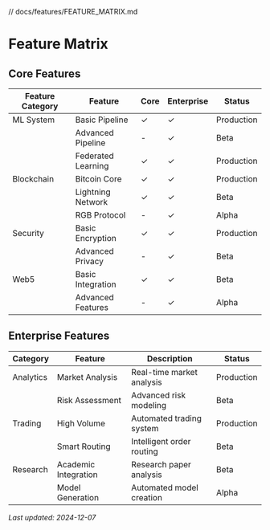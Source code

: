 // docs/features/FEATURE_MATRIX.md

# Feature Matrix

## Core Features

| Feature Category | Feature | Core | Enterprise | Status |
|-----------------|---------|------|------------|---------|
| ML System       | Basic Pipeline | ✓ | ✓ | Production |
|                 | Advanced Pipeline | - | ✓ | Beta |
|                 | Federated Learning | ✓ | ✓ | Production |
| Blockchain      | Bitcoin Core | ✓ | ✓ | Production |
|                 | Lightning Network | ✓ | ✓ | Beta |
|                 | RGB Protocol | - | ✓ | Alpha |
| Security        | Basic Encryption | ✓ | ✓ | Production |
|                 | Advanced Privacy | - | ✓ | Beta |
| Web5            | Basic Integration | ✓ | ✓ | Beta |
|                 | Advanced Features | - | ✓ | Alpha |

## Enterprise Features

| Category | Feature | Description | Status |
|----------|---------|-------------|---------|
| Analytics | Market Analysis | Real-time market analysis | Production |
|          | Risk Assessment | Advanced risk modeling | Beta |
| Trading  | High Volume | Automated trading system | Production |
|          | Smart Routing | Intelligent order routing | Beta |
| Research | Academic Integration | Research paper analysis | Beta |
|          | Model Generation | Automated model creation | Alpha |

*Last updated: 2024-12-07*
